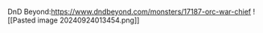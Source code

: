 DnD Beyond:https://www.dndbeyond.com/monsters/17187-orc-war-chief
![[Pasted image 20240924013454.png]]